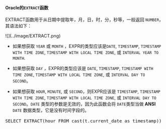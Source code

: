 #### Oracle的`EXTRACT`函数 ####

<p>EXTRACT函数用于从日期中提取年，月，日，时，分，秒等，一般返回 <code>NUMBER</code>，其语法如下：</p>
![](../image/EXTRACT.png)

- 如果想获取 `YEAR` 或 `MONTH` ，EXPR的类型应该是`DATE`, `TIMESTAMP`, `TIMESTAMP WITH TIME ZONE`, `TIMESTAMP WITH LOCAL TIME ZONE`, 或 `INTERVAL YEAR TO MONTH`.

- 如果想获取 `DAY` ，EXPR的类型应该是 `DATE`,
`TIMESTAMP`, `TIMESTAMP WITH TIME ZONE`, `TIMESTAMP WITH LOCAL TIME ZONE`, 或 `INTERVAL DAY TO SECOND`。

- 如果想获取 `HOUR`, `MINUTE`, 或 `SECOND`，则EXPR应该是 `TIMESTAMP`, `TIMESTAMP WITH TIME ZONE`, `TIMESTAMP WITH LOCAL TIME ZONE`, 或 `INTERVAL DAY TO SECOND`。`DATE` 类型的参数是无效的，因为此函数会将 `DATE`类型当做 **ANSI** `DATE` 数据类型，它是没有时间字段的。
<pre>SELECT EXTRACT(hour FROM cast(t.current_date as timestamp)) "Month" FROM t1 t; --从DATE获得时间字段</pre>